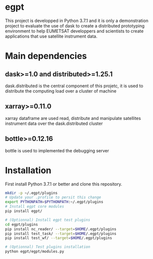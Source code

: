 # egpt

This project is developped in Python 3.7.1 and it is only a demonstration project to evaluate the use of dask to create a distributed prototyping environment to help EUMETSAT developpers and scientists to create applications that use satellite instrument data.

# Main dependencies
## dask>=1.0 and distributed>=1.25.1
dask.distributed is the central component of this projetc, it is used to distribute the computing load over a cluster of machine
## xarray>=0.11.0
xarray dataframe are used read, distribute and manipulate satellites instrument data over the dask.distributed cluster
## bottle>=0.12.16
bottle is used to implemented the debugging server

# Installation
First install Python 3.7.1 or better and clone this repository.

```bash
mkdir -p ~/.egpt/plugins
# Update your .profile to persit this change
export PYTHONPATH=$PYTHONPATH:~/.egpt/plugins
# Install egpt core modules
pip install egpt/

# (Optionnal) Install egpt test plugins
cd egpt/plugins
pip install nc_reader/ --target=$HOME/.egpt/plugins
pip install test_task/ --target=$HOME/.egpt/plugins
pip install test_wf/ --target=$HOME/.egpt/plugins

# (Optionnal) Test plugins installation
python egpt/egpt/modules.py
```